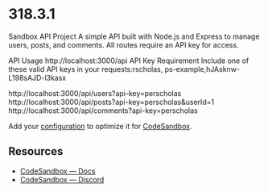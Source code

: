 
# 318.3.1
Sandbox API Project
A simple API built with Node.js and Express to manage users, posts, and comments. All routes require an API key for access.

API Usage 
http://localhost:3000/api
API Key Requirement
Include one of these valid API keys in your requests:rscholas, ps-example,hJAsknw-L198sAJD-l3kasx

http://localhost:3000/api/users?api-key=perscholas
http://localhost:3000/api/posts?api-key=perscholas&userId=1
http://localhost:3000/api/comments?api-key=perscholas



Add your [configuration](https://codesandbox.io/docs/projects/learn/setting-up/tasks) to optimize it for [CodeSandbox](https://codesandbox.io/p/dashboard).

## Resources

- [CodeSandbox — Docs](https://codesandbox.io/docs/projects)
- [CodeSandbox — Discord](https://discord.gg/Ggarp3pX5H)
